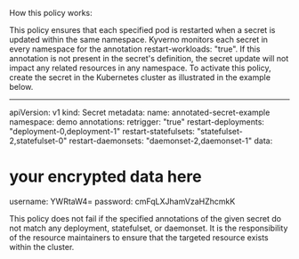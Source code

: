 How this policy works:

This policy ensures that each specified pod is restarted when a secret is updated within the same namespace. Kyverno monitors each secret in every namespace for the annotation restart-workloads: "true". If this annotation is not present in the secret's definition, the secret update will not impact any related resources in any namespace. To activate this policy, create the secret in the Kubernetes cluster as illustrated in the example below.

---
apiVersion: v1
kind: Secret
metadata:
  name: annotated-secret-example
  namespace: demo
  annotations:
    retrigger: "true"
    restart-deployments: "deployment-0,deployment-1"
    restart-statefulsets: "statefulset-2,statefulset-0" 
    restart-daemonsets: "daemonset-2,daemonset-1"
data:
  # your encrypted data here
  username: YWRtaW4=
  password: cmFqLXJhamVzaHZhcmkK

This policy does not fail if the specified annotations of the given secret do not match any deployment, statefulset, or daemonset. It is the responsibility of the resource maintainers to ensure that the targeted resource exists within the cluster.
